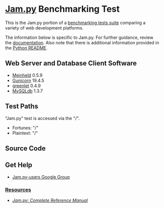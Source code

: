 # [Jam.py](http://jam-py.com/) Benchmarking Test

This is the Jam.py portion of a [benchmarking tests suite](../../)
comparing a variety of web development platforms.

The information below is specific to Jam.py. For further guidance,
review the [documentation](https://github.com/TechEmpower/FrameworkBenchmarks/wiki).
Also note that there is additional information provided in
the [Python README](../).


## Web Server and Database Client Software

* [Meinheld](http://meinheld.org/) 0.5.9
* [Gunicorn](http://gunicorn.org/) 19.4.5
* [greenlet](http://greenlet.readthedocs.io/en/latest/) 0.4.9
* [MySQLdb](https://mysqlclient.readthedocs.io/en/latest/) 1.3.7

## Test Paths

"Jam.py" test is accessed via the "/".

* Fortunes: "/"
* Plaintext: "/"


## Source Code

## Get Help

* [Jam.py-users Google Group](https://groups.google.com/g/jam-py)

### [Resources](https://jam-py.com/docs/)

* [*Jam.py: Complete Reference Manual*](http://jam-py.com/docs/contents.html)
